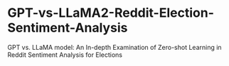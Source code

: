 # GPT-vs-LLaMA2-Reddit-Election-Sentiment-Analysis
GPT vs. LLaMA model: An In-depth Examination of Zero-shot Learning in Reddit Sentiment Analysis for Elections
